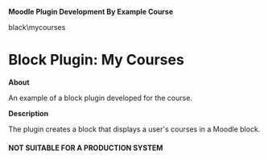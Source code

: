__Moodle Plugin Development By Example Course__

black\mycourses

# Block Plugin: My Courses #

__About__

An example of a block plugin developed for the course.

__Description__

The plugin creates a block that displays a user's courses in a Moodle block.

#### NOT SUITABLE FOR A PRODUCTION SYSTEM ####
